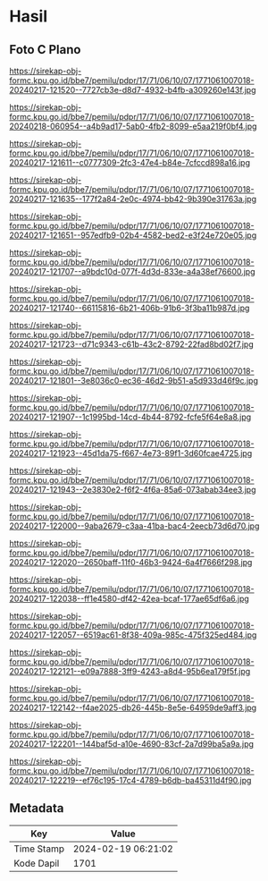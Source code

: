 # Hasil

## Foto C Plano

https://sirekap-obj-formc.kpu.go.id/bbe7/pemilu/pdpr/17/71/06/10/07/1771061007018-20240217-121520--7727cb3e-d8d7-4932-b4fb-a309260e143f.jpg

https://sirekap-obj-formc.kpu.go.id/bbe7/pemilu/pdpr/17/71/06/10/07/1771061007018-20240218-060954--a4b9ad17-5ab0-4fb2-8099-e5aa219f0bf4.jpg

https://sirekap-obj-formc.kpu.go.id/bbe7/pemilu/pdpr/17/71/06/10/07/1771061007018-20240217-121611--c0777309-2fc3-47e4-b84e-7cfccd898a16.jpg

https://sirekap-obj-formc.kpu.go.id/bbe7/pemilu/pdpr/17/71/06/10/07/1771061007018-20240217-121635--177f2a84-2e0c-4974-bb42-9b390e31763a.jpg

https://sirekap-obj-formc.kpu.go.id/bbe7/pemilu/pdpr/17/71/06/10/07/1771061007018-20240217-121651--957edfb9-02b4-4582-bed2-e3f24e720e05.jpg

https://sirekap-obj-formc.kpu.go.id/bbe7/pemilu/pdpr/17/71/06/10/07/1771061007018-20240217-121707--a9bdc10d-077f-4d3d-833e-a4a38ef76600.jpg

https://sirekap-obj-formc.kpu.go.id/bbe7/pemilu/pdpr/17/71/06/10/07/1771061007018-20240217-121740--66115816-6b21-406b-91b6-3f3ba11b987d.jpg

https://sirekap-obj-formc.kpu.go.id/bbe7/pemilu/pdpr/17/71/06/10/07/1771061007018-20240217-121723--d71c9343-c61b-43c2-8792-22fad8bd02f7.jpg

https://sirekap-obj-formc.kpu.go.id/bbe7/pemilu/pdpr/17/71/06/10/07/1771061007018-20240217-121801--3e8036c0-ec36-46d2-9b51-a5d933d46f9c.jpg

https://sirekap-obj-formc.kpu.go.id/bbe7/pemilu/pdpr/17/71/06/10/07/1771061007018-20240217-121907--1c1995bd-14cd-4b44-8792-fcfe5f64e8a8.jpg

https://sirekap-obj-formc.kpu.go.id/bbe7/pemilu/pdpr/17/71/06/10/07/1771061007018-20240217-121923--45d1da75-f667-4e73-89f1-3d60fcae4725.jpg

https://sirekap-obj-formc.kpu.go.id/bbe7/pemilu/pdpr/17/71/06/10/07/1771061007018-20240217-121943--2e3830e2-f6f2-4f6a-85a6-073abab34ee3.jpg

https://sirekap-obj-formc.kpu.go.id/bbe7/pemilu/pdpr/17/71/06/10/07/1771061007018-20240217-122000--9aba2679-c3aa-41ba-bac4-2eecb73d6d70.jpg

https://sirekap-obj-formc.kpu.go.id/bbe7/pemilu/pdpr/17/71/06/10/07/1771061007018-20240217-122020--2650baff-11f0-46b3-9424-6a4f7666f298.jpg

https://sirekap-obj-formc.kpu.go.id/bbe7/pemilu/pdpr/17/71/06/10/07/1771061007018-20240217-122038--ff1e4580-df42-42ea-bcaf-177ae65df6a6.jpg

https://sirekap-obj-formc.kpu.go.id/bbe7/pemilu/pdpr/17/71/06/10/07/1771061007018-20240217-122057--6519ac61-8f38-409a-985c-475f325ed484.jpg

https://sirekap-obj-formc.kpu.go.id/bbe7/pemilu/pdpr/17/71/06/10/07/1771061007018-20240217-122121--e09a7888-3ff9-4243-a8d4-95b6ea179f5f.jpg

https://sirekap-obj-formc.kpu.go.id/bbe7/pemilu/pdpr/17/71/06/10/07/1771061007018-20240217-122142--f4ae2025-db26-445b-8e5e-64959de9aff3.jpg

https://sirekap-obj-formc.kpu.go.id/bbe7/pemilu/pdpr/17/71/06/10/07/1771061007018-20240217-122201--144baf5d-a10e-4690-83cf-2a7d99ba5a9a.jpg

https://sirekap-obj-formc.kpu.go.id/bbe7/pemilu/pdpr/17/71/06/10/07/1771061007018-20240217-122219--ef76c195-17c4-4789-b6db-ba45311d4f90.jpg


## Metadata

| Key        | Value               |
| ---------- | ------------------- |
| Time Stamp | 2024-02-19 06:21:02 |
| Kode Dapil | 1701                |



